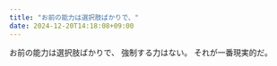 ```yaml
---
title: "お前の能力は選択肢ばかりで、"
date: 2024-12-20T14:18:08+09:00
---
```

お前の能力は選択肢ばかりで、
強制する力はない。
それが一番現実的だ。

